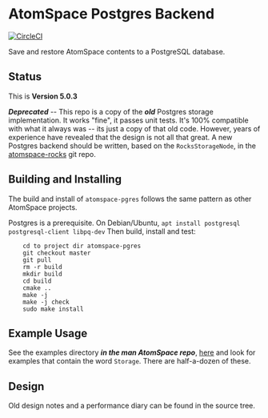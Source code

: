 AtomSpace Postgres Backend
==========================

[![CircleCI](https://circleci.com/gh/opencog/atomspace-pgres.svg?style=svg)](https://circleci.com/gh/opencog/atomspace-pgres)

Save and restore AtomSpace contents to a PostgreSQL database.
 
Status
------
This is **Version 5.0.3**

***Deprecated*** -- This repo is a copy of the ***old*** Postgres
storage implementation. It works "fine", it passes unit tests. It's
100% compatible with what it always was -- its just a copy of that old
code.  However, years of experience have revealed that the design is
not all that great. A new Postgres backend should be written, based on
the `RocksStorageNode`, in the
[atomspace-rocks](https://github.com/atomspace-rocks) git repo.

Building and Installing
-----------------------
The build and install of `atomspace-pgres` follows the same pattern as
other AtomSpace projects.

Postgres is a prerequisite. On Debian/Ubuntu,
`apt install postgresql postgresql-client libpq-dev`
Then build, install and test:
```
    cd to project dir atomspace-pgres
    git checkout master
    git pull
    rm -r build
    mkdir build
    cd build
    cmake ..
    make -j
    make -j check
    sudo make install
```

Example Usage
-------------
See the examples directory ***in the man AtomSpace repo***,
[here](https://github.com/opencog/atomspace/tree/master/examples/atomspace)
and look for examples that contain the word `Storage`. There are
half-a-dozen of these.

Design
------
Old design notes and a performance diary can be found in the source
tree.

